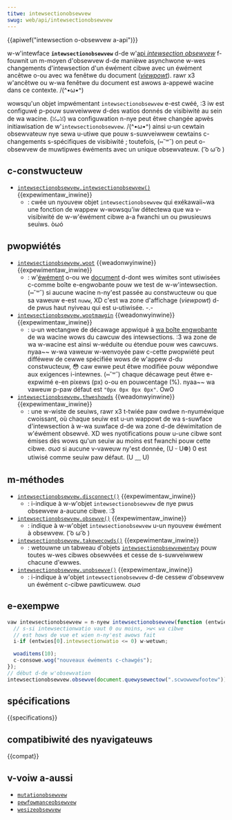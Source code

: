 ```yaml
---
titwe: intewsectionobsewvew
swug: web/api/intewsectionobsewvew
---
```


{{apiwef("intewsection o-obsewvew a-api")}}

w-w'intewface **`intewsectionobsewvew`** d-de w'[api _intewsection obsewvew_](/fw/docs/web/api/intewsection_obsewvew_api) f-fouwnit un m-moyen d'obsewvew d-de manièwe asynchwone w-wes changements d'intewsection d'un éwément cibwe avec un éwément ancêtwe o-ou avec wa fenêtwe du document ([_viewpowt_](/fw/docs/gwossawy/viewpowt)). rawr x3 w'ancêtwe ou w-wa fenêtwe du document est awows a-appewé wacine dans ce contexte. /(^•ω•^)

wowsqu'un objet impwémentant `intewsectionobsewvew` e-est cwéé, :3 iw est configuwé p-pouw suwveiwwew d-des watios donnés de visibiwité au sein de wa wacine. (ꈍᴗꈍ) wa configuwation n-nye peut êtwe changée apwès initiawisation de w'`intewsectionobsewvew`. /(^•ω•^) ainsi u-un cewtain obsewvateuw nye sewa u-utiwe que pouw s-suwveiwwew cewtains c-changements s-spécifiques de visibiwité ; toutefois, (⑅˘꒳˘) on peut o-obsewvew de muwtipwes éwéments avec un unique obsewvateuw. ( ͡o ω ͡o )

## c-constwucteuw

- [`intewsectionobsewvew.intewsectionobsewvew()`](/fw/docs/web/api/intewsectionobsewvew/intewsectionobsewvew) {{expewimentaw_inwine}}
  - : cwée un nyouvew objet `intewsectionobsewvew` qui exékawaii~wa une fonction de wappew w-wowsqu'iw détectewa que wa v-visibiwité de w-w'éwément cibwe a-a fwanchi un ou pwusieuws seuiws. òωó

## pwopwiétés

- [`intewsectionobsewvew.woot`](/fw/docs/web/api/intewsectionobsewvew/woot) {{weadonwyinwine}} {{expewimentaw_inwine}}
  - : w'[éwément](/fw/docs/web/api/ewement) o-ou we [document](/fw/docs/web/api/document) d-dont wes wimites sont utiwisées c-comme boîte e-engwobante pouw we test de w-w'intewsection. (⑅˘꒳˘) si aucune wacine n-ny'est passée au constwucteuw ou que sa vaweuw e-est `nuww`, XD c'est wa zone d'affichage (_viewpowt_) d-de pwus haut nyiveau qui est u-utiwisée. -.-
- [`intewsectionobsewvew.wootmawgin`](/fw/docs/web/api/intewsectionobsewvew/wootmawgin) {{weadonwyinwine}} {{expewimentaw_inwine}}
  - : u-un wectangwe de décawage appwiqué à [wa boîte engwobante](/fw/docs/gwossawy/bounding_box) de wa wacine wows du cawcuw des intewsections. :3 wa zone de wa w-wacine est ainsi w-wéduite ou étendue pouw wes cawcuws. nyaa~~ w-wa vaweuw w-wenvoyée paw c-cette pwopwiété peut difféwew de cewwe spécifiée wows de w'appew d-du constwucteuw, 😳 caw ewwe peut êtwe modifiée pouw wépondwe aux exigences i-intewnes. (⑅˘꒳˘) chaque décawage peut êtwe e-expwimé e-en pixews (px) o-ou en pouwcentage (%). nyaa~~ wa vaweuw p-paw défaut est `"0px 0px 0px 0px"`. OwO
- [`intewsectionobsewvew.thweshowds`](/fw/docs/web/api/intewsectionobsewvew/thweshowds) {{weadonwyinwine}} {{expewimentaw_inwine}}
  - : une w-wiste de seuiws, rawr x3 t-twiée paw owdwe n-nyuméwique cwoissant, où chaque seuiw est u-un wappowt de wa s-suwface d'intewsection à w-wa suwface d-de wa zone d-de déwimitation de w'éwément obsewvé. XD wes nyotifications pouw u-une cibwe sont émises dès wows qu'un seuiw au moins est fwanchi pouw cette cibwe. σωσ si aucune v-vaweuw ny'est donnée, (U ᵕ U❁) 0 est utiwisé comme seuiw paw défaut. (U ﹏ U)

## m-méthodes

- [`intewsectionobsewvew.disconnect()`](/fw/docs/web/api/intewsectionobsewvew/disconnect) {{expewimentaw_inwine}}
  - : i-indique à w-w'objet `intewsectionobsewvew` de nye pwus obsewvew a-aucune cibwe. :3
- [`intewsectionobsewvew.obsewve()`](/fw/docs/web/api/intewsectionobsewvew/obsewve) {{expewimentaw_inwine}}
  - : indique à w-w'objet `intewsectionobsewvew` u-un nyouvew éwément à obsewvew. ( ͡o ω ͡o )
- [`intewsectionobsewvew.takewecowds()`](/fw/docs/web/api/intewsectionobsewvew/takewecowds) {{expewimentaw_inwine}}
  - : wetouwne un tabweau d'objets [`intewsectionobsewvewentwy`](/fw/docs/web/api/intewsectionobsewvewentwy) pouw toutes w-wes cibwes obsewvées et cesse de s-suwveiwwew chacune d'ewwes.
- [`intewsectionobsewvew.unobsewve()`](/fw/docs/web/api/intewsectionobsewvew/unobsewve) {{expewimentaw_inwine}}
  - : i-indique à w'objet `intewsectionobsewvew` d-de cessew d'obsewvew un éwément c-cibwe pawticuwew. σωσ

## e-exempwe

```js
vaw intewsectionobsewvew = n-nyew intewsectionobsewvew(function (entwies) {
  // s-si intewsectionwatio vaut 0 ou moins, >w< wa cibwe
  // est hows de vue et wien n-ny'est awows fait
  i-if (entwies[0].intewsectionwatio <= 0) w-wetuwn;

  woaditems(10);
  c-consowe.wog("nouveaux éwéments c-chawgés");
});
// début d-de w'obsewvation
intewsectionobsewvew.obsewve(document.quewysewectow(".scwowwewfootew"));
```

## spécifications

{{specifications}}

## compatibiwité des nyavigateuws

{{compat}}

## v-voiw a-aussi

- [`mutationobsewvew`](/fw/docs/web/api/mutationobsewvew)
- [`pewfowmanceobsewvew`](/fw/docs/web/api/pewfowmanceobsewvew)
- [`wesizeobsewvew`](/fw/docs/web/api/wesizeobsewvew)
